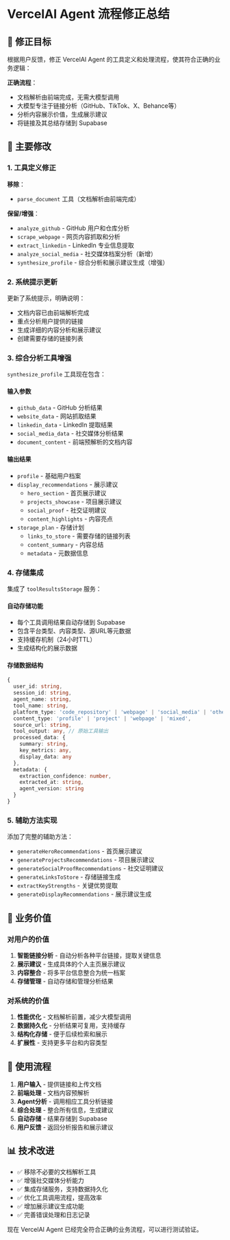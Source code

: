 # VercelAI Agent 流程修正总结

## 🎯 修正目标

根据用户反馈，修正 VercelAI Agent 的工具定义和处理流程，使其符合正确的业务逻辑：

**正确流程**：
- 文档解析由前端完成，无需大模型调用
- 大模型专注于链接分析（GitHub、TikTok、X、Behance等）
- 分析内容展示价值，生成展示建议
- 将链接及其总结存储到 Supabase

## 🔧 主要修改

### 1. 工具定义修正

**移除**：
- `parse_document` 工具（文档解析由前端完成）

**保留/增强**：
- `analyze_github` - GitHub 用户和仓库分析
- `scrape_webpage` - 网页内容抓取和分析
- `extract_linkedin` - LinkedIn 专业信息提取
- `analyze_social_media` - 社交媒体档案分析（新增）
- `synthesize_profile` - 综合分析和展示建议生成（增强）

### 2. 系统提示更新

更新了系统提示，明确说明：
- 文档内容已由前端解析完成
- 重点分析用户提供的链接
- 生成详细的内容分析和展示建议
- 创建需要存储的链接列表

### 3. 综合分析工具增强

`synthesize_profile` 工具现在包含：

#### 输入参数
- `github_data` - GitHub 分析结果
- `website_data` - 网站抓取结果
- `linkedin_data` - LinkedIn 提取结果
- `social_media_data` - 社交媒体分析结果
- `document_content` - 前端预解析的文档内容

#### 输出结果
- `profile` - 基础用户档案
- `display_recommendations` - 展示建议
  - `hero_section` - 首页展示建议
  - `projects_showcase` - 项目展示建议
  - `social_proof` - 社交证明建议
  - `content_highlights` - 内容亮点
- `storage_plan` - 存储计划
  - `links_to_store` - 需要存储的链接列表
  - `content_summary` - 内容总结
  - `metadata` - 元数据信息

### 4. 存储集成

集成了 `toolResultsStorage` 服务：

#### 自动存储功能
- 每个工具调用结果自动存储到 Supabase
- 包含平台类型、内容类型、源URL等元数据
- 支持缓存机制（24小时TTL）
- 生成结构化的展示数据

#### 存储数据结构
```typescript
{
  user_id: string,
  session_id: string,
  agent_name: string,
  tool_name: string,
  platform_type: 'code_repository' | 'webpage' | 'social_media' | 'other',
  content_type: 'profile' | 'project' | 'webpage' | 'mixed',
  source_url: string,
  tool_output: any, // 原始工具输出
  processed_data: {
    summary: string,
    key_metrics: any,
    display_data: any
  },
  metadata: {
    extraction_confidence: number,
    extracted_at: string,
    agent_version: string
  }
}
```

### 5. 辅助方法实现

添加了完整的辅助方法：
- `generateHeroRecommendations` - 首页展示建议
- `generateProjectsRecommendations` - 项目展示建议
- `generateSocialProofRecommendations` - 社交证明建议
- `generateLinksToStore` - 存储链接生成
- `extractKeyStrengths` - 关键优势提取
- `generateDisplayRecommendations` - 展示建议生成

## 🎯 业务价值

### 对用户的价值
1. **智能链接分析** - 自动分析各种平台链接，提取关键信息
2. **展示建议** - 生成具体的个人主页展示建议
3. **内容整合** - 将多平台信息整合为统一档案
4. **存储管理** - 自动存储和管理分析结果

### 对系统的价值
1. **性能优化** - 文档解析前置，减少大模型调用
2. **数据持久化** - 分析结果可复用，支持缓存
3. **结构化存储** - 便于后续检索和展示
4. **扩展性** - 支持更多平台和内容类型

## 🚀 使用流程

1. **用户输入** - 提供链接和上传文档
2. **前端处理** - 文档内容预解析
3. **Agent分析** - 调用相应工具分析链接
4. **综合处理** - 整合所有信息，生成建议
5. **自动存储** - 结果存储到 Supabase
6. **用户反馈** - 返回分析报告和展示建议

## 📊 技术改进

- ✅ 移除不必要的文档解析工具
- ✅ 增强社交媒体分析能力
- ✅ 集成存储服务，支持数据持久化
- ✅ 优化工具调用流程，提高效率
- ✅ 增加展示建议生成功能
- ✅ 完善错误处理和日志记录

现在 VercelAI Agent 已经完全符合正确的业务流程，可以进行测试验证。






